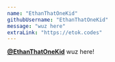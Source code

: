 ```yaml
---
name: "EthanThatOneKid"
githubUsername: "EthanThatOneKid"
message: "wuz here"
extraLink: "https://etok.codes"
---
```


[**@EthanThatOneKid**](https://etok.codes/) wuz here!

